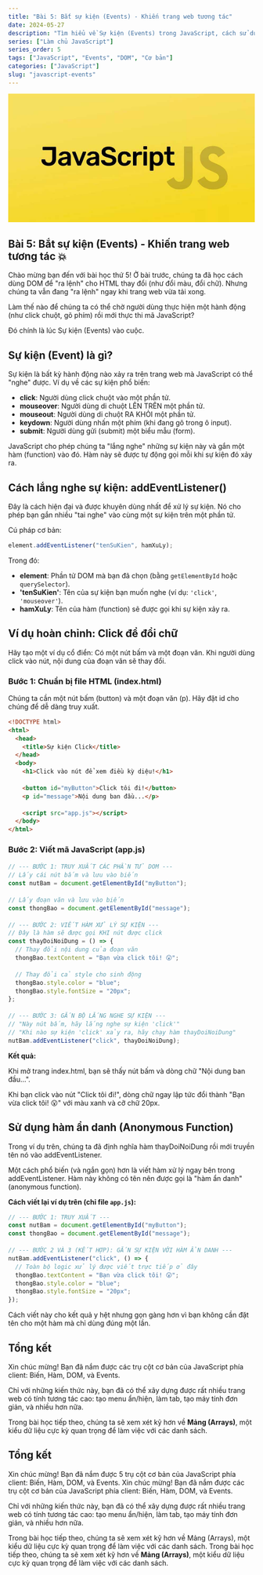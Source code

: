 ```yaml
---
title: "Bài 5: Bắt sự kiện (Events) - Khiến trang web tương tác"
date: 2024-05-27
description: "Tìm hiểu về Sự kiện (Events) trong JavaScript, cách sử dụng addEventListener để bắt các hành động của người dùng như click, mouseover và thực thi mã."
series: ["Làm chủ JavaScript"]
series_order: 5
tags: ["JavaScript", "Events", "DOM", "Cơ bản"]
categories: ["JavaScript"]
slug: "javascript-events"
---
```


![Javascript logo](/img/javascript.png)

## Bài 5: Bắt sự kiện (Events) - Khiến trang web tương tác 💥

Chào mừng bạn đến với bài học thứ 5! Ở bài trước, chúng ta đã học cách dùng DOM để "ra lệnh" cho HTML thay đổi (như đổi màu, đổi chữ). Nhưng chúng ta vẫn đang "ra lệnh" ngay khi trang web vừa tải xong.

Làm thế nào để chúng ta có thể chờ người dùng thực hiện một hành động (như click chuột, gõ phím) rồi mới thực thi mã JavaScript?

Đó chính là lúc Sự kiện (Events) vào cuộc.

## Sự kiện (Event) là gì?

Sự kiện là bất kỳ hành động nào xảy ra trên trang web mà JavaScript có thể "nghe" được.
Ví dụ về các sự kiện phổ biến:

- **click**: Người dùng click chuột vào một phần tử.
- **mouseover**: Người dùng di chuột LÊN TRÊN một phần tử.
- **mouseout**: Người dùng di chuột RA KHỎI một phần tử.
- **keydown**: Người dùng nhấn một phím (khi đang gõ trong ô input).
- **submit**: Người dùng gửi (submit) một biểu mẫu (form).

JavaScript cho phép chúng ta "lắng nghe" những sự kiện này và gắn một hàm (function) vào đó. Hàm này sẽ được tự động gọi mỗi khi sự kiện đó xảy ra.

## Cách lắng nghe sự kiện: addEventListener()

Đây là cách hiện đại và được khuyên dùng nhất để xử lý sự kiện. Nó cho phép bạn gắn nhiều "tai nghe" vào cùng một sự kiện trên một phần tử.

Cú pháp cơ bản:

```javascript
element.addEventListener("tenSuKien", hamXuLy);
```

Trong đó:

- **element**: Phần tử DOM mà bạn đã chọn (bằng `getElementById` hoặc `querySelector`).
- **'tenSuKien'**: Tên của sự kiện bạn muốn nghe (ví dụ: `'click'`, `'mouseover'`).
- **hamXuLy**: Tên của hàm (function) sẽ được gọi khi sự kiện xảy ra.

## Ví dụ hoàn chỉnh: Click để đổi chữ

Hãy tạo một ví dụ cổ điển: Có một nút bấm và một đoạn văn. Khi người dùng click vào nút, nội dung của đoạn văn sẽ thay đổi.

### Bước 1: Chuẩn bị file HTML (index.html)

Chúng ta cần một nút bấm (button) và một đoạn văn (p). Hãy đặt id cho chúng để dễ dàng truy xuất.

```html
<!DOCTYPE html>
<html>
  <head>
    <title>Sự kiện Click</title>
  </head>
  <body>
    <h1>Click vào nút để xem điều kỳ diệu!</h1>

    <button id="myButton">Click tôi đi!</button>
    <p id="message">Nội dung ban đầu...</p>

    <script src="app.js"></script>
  </body>
</html>
```

### Bước 2: Viết mã JavaScript (app.js)

```javascript
// --- BƯỚC 1: TRUY XUẤT CÁC PHẦN TỬ DOM ---
// Lấy cái nút bấm và lưu vào biến
const nutBam = document.getElementById("myButton");

// Lấy đoạn văn và lưu vào biến
const thongBao = document.getElementById("message");

// --- BƯỚC 2: VIẾT HÀM XỬ LÝ SỰ KIỆN ---
// Đây là hàm sẽ được gọi KHI nút được click
const thayDoiNoiDung = () => {
  // Thay đổi nội dung của đoạn văn
  thongBao.textContent = "Bạn vừa click tôi! 😮";

  // Thay đổi cả style cho sinh động
  thongBao.style.color = "blue";
  thongBao.style.fontSize = "20px";
};

// --- BƯỚC 3: GẮN BỘ LẮNG NGHE SỰ KIỆN ---
// "Này nút bấm, hãy lắng nghe sự kiện 'click'"
// "Khi nào sự kiện 'click' xảy ra, hãy chạy hàm thayDoiNoiDung"
nutBam.addEventListener("click", thayDoiNoiDung);
```

**Kết quả:**

Khi mở trang index.html, bạn sẽ thấy nút bấm và dòng chữ "Nội dung ban đầu...".

Khi bạn click vào nút "Click tôi đi!", dòng chữ ngay lập tức đổi thành "Bạn vừa click tôi! 😮" với màu xanh và cỡ chữ 20px.

## Sử dụng hàm ẩn danh (Anonymous Function)

Trong ví dụ trên, chúng ta đã định nghĩa hàm thayDoiNoiDung rồi mới truyền tên nó vào addEventListener.

Một cách phổ biến (và ngắn gọn) hơn là viết hàm xử lý ngay bên trong addEventListener. Hàm này không có tên nên được gọi là "hàm ẩn danh" (anonymous function).

**Cách viết lại ví dụ trên (chỉ file `app.js`):**

```javascript
// --- BƯỚC 1: TRUY XUẤT ---
const nutBam = document.getElementById("myButton");
const thongBao = document.getElementById("message");

// --- BƯỚC 2 VÀ 3 (KẾT HỢP): GẮN SỰ KIỆN VỚI HÀM ẨN DANH ---
nutBam.addEventListener("click", () => {
  // Toàn bộ logic xử lý được viết trực tiếp ở đây
  thongBao.textContent = "Bạn vừa click tôi! 😮";
  thongBao.style.color = "blue";
  thongBao.style.fontSize = "20px";
});
```

Cách viết này cho kết quả y hệt nhưng gọn gàng hơn vì bạn không cần đặt tên cho một hàm mà chỉ dùng đúng một lần.

## Tổng kết

Xin chúc mừng! Bạn đã nắm được các trụ cột cơ bản của JavaScript phía client: Biến, Hàm, DOM, và Events.

Chỉ với những kiến thức này, bạn đã có thể xây dựng được rất nhiều trang web có tính tương tác cao: tạo menu ẩn/hiện, làm tab, tạo máy tính đơn giản, và nhiều hơn nữa.

Trong bài học tiếp theo, chúng ta sẽ xem xét kỹ hơn về **Mảng (Arrays)**, một kiểu dữ liệu cực kỳ quan trọng để làm việc với các danh sách.

## Tổng kết

Xin chúc mừng! Bạn đã nắm được 5 trụ cột cơ bản của JavaScript phía client: Biến, Hàm, DOM, và Events.
Xin chúc mừng! Bạn đã nắm được các trụ cột cơ bản của JavaScript phía client: Biến, Hàm, DOM, và Events.

Chỉ với những kiến thức này, bạn đã có thể xây dựng được rất nhiều trang web có tính tương tác cao: tạo menu ẩn/hiện, làm tab, tạo máy tính đơn giản, và nhiều hơn nữa.

Trong bài học tiếp theo, chúng ta sẽ xem xét kỹ hơn về Mảng (Arrays), một kiểu dữ liệu cực kỳ quan trọng để làm việc với các danh sách.
Trong bài học tiếp theo, chúng ta sẽ xem xét kỹ hơn về **Mảng (Arrays)**, một kiểu dữ liệu cực kỳ quan trọng để làm việc với các danh sách.
